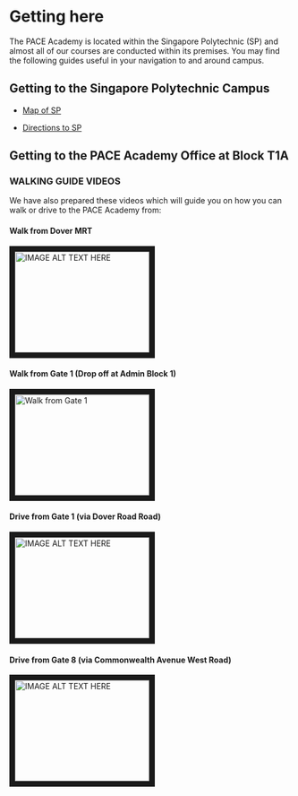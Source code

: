 # Getting here

The PACE Academy is located within the Singapore Polytechnic (SP) and almost all of our courses are conducted within its premises. You may find the following guides useful in your navigation to and around campus.

## Getting to the Singapore Polytechnic Campus

* [Map of SP](https://www.sp.edu.sg/map)

* [Directions to SP](https://www.sp.edu.sg/sp/about-sp/visit-us/directions-to-sp)

## Getting to the PACE Academy Office at Block T1A

### WALKING GUIDE VIDEOS

We have also prepared these videos which will guide you on how you can walk or drive to the PACE Academy from:

#### Walk from Dover MRT
<a href="http://www.youtube.com/watch?feature=player_embedded&v=pdTsjfa-pmc
" target="_blank"><img src="http://img.youtube.com/vi/pdTsjfa-pmc/0.jpg" 
alt="IMAGE ALT TEXT HERE" width="240" height="180" border="10" /></a>


#### Walk from Gate 1 (Drop off at Admin Block 1)
<a href="http://www.youtube.com/watch?feature=player_embedded&v=yFYrg3plopg
" target="_blank"><img src="http://img.youtube.com/vi/yFYrg3plopg/0.jpg" 
alt="Walk from Gate 1" width="240" height="180" border="10" /></a> 

#### Drive from Gate 1 (via Dover Road Road)
<a href="http://www.youtube.com/watch?feature=player_embedded&v=AvLnME9eN74
" target="_blank"><img src="http://img.youtube.com/vi/AvLnME9eN74/0.jpg" 
alt="IMAGE ALT TEXT HERE" width="240" height="180" border="10" /></a>

#### Drive from Gate 8 (via Commonwealth Avenue West Road)
<a href="http://www.youtube.com/watch?feature=player_embedded&v=PCJFJG7sfbw
" target="_blank"><img src="http://img.youtube.com/vi/PCJFJG7sfbw/0.jpg" 
alt="IMAGE ALT TEXT HERE" width="240" height="180" border="10" /></a>


